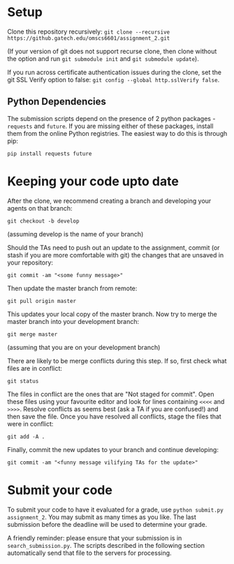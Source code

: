 # Setup
Clone this repository recursively:
`git clone --recursive https://github.gatech.edu/omscs6601/assignment_2.git`

(If your version of git does not support recurse clone, then clone without the option and run `git submodule init` and `git submodule update`).

If you run across certificate authentication issues during the clone, set the git SSL Verify option to false: `git config --global http.sslVerify false`.

## Python Dependencies

The submission scripts depend on the presence of 2 python packages - `requests` and `future`. If you are missing either of these packages, install them from the online Python registries. The easiest way to do this is through pip:

`pip install requests future`

# Keeping your code upto date
After the clone, we recommend creating a branch and developing your agents on that branch:

`git checkout -b develop`

(assuming develop is the name of your branch)

Should the TAs need to push out an update to the assignment, commit (or stash if you are more comfortable with git) the changes that are unsaved in your repository:

`git commit -am "<some funny message>"`

Then update the master branch from remote:

`git pull origin master`

This updates your local copy of the master branch. Now try to merge the master branch into your development branch:

`git merge master`

(assuming that you are on your development branch)

There are likely to be merge conflicts during this step. If so, first check what files are in conflict:

`git status`

The files in conflict are the ones that are "Not staged for commit". Open these files using your favourite editor and look for lines containing `<<<<` and `>>>>`. Resolve conflicts as seems best (ask a TA if you are confused!) and then save the file. Once you have resolved all conflicts, stage the files that were in conflict:

`git add -A .`

Finally, commit the new updates to your branch and continue developing:

`git commit -am "<funny message vilifying TAs for the update>"`

# Submit your code
To submit your code to have it evaluated for a grade, use `python submit.py assignment_2`.  You may submit as many times as you like.  The last submission before the deadline will be used to determine your grade.

A friendly reminder: please ensure that your submission is in `search_submission.py`. The scripts described in the following section automatically send that file to the servers for processing.
